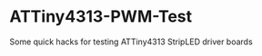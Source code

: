 ATTiny4313-PWM-Test
===================

Some quick hacks for testing ATTiny4313 StripLED driver boards